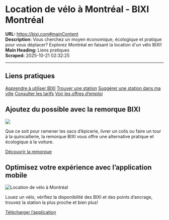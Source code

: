 # Location de vélo à Montréal - BIXI Montréal

**URL:** https://bixi.com#mainContent  
**Description:** Vous cherchez un moyen économique, écologique et pratique pour vous déplacer? Explorez Montréal en faisant la location d'un vélo BIXI!  
**Main Heading:** Liens pratiques  
**Scraped:** 2025-10-21 02:32:25

---

## Liens pratiques

[Apprendre à utiliser BIXI](https://bixi.com/comment-utiliser-bixi/)
[Trouver une station](https://secure.bixi.com/map/)
[Suggérer une station dans ma ville](https://bixi.com/fr/suggerer-une-station/)
[Consulter les tarifs](https://bixi.com/tarifs/)
[Voir les offres d’emploi](https://bixi.com/postes-ouverts-chez-bixi/)

## Ajoutez du possible avec la remorque BIXI

![](https://s3.ca-central-1.amazonaws.com/cdn.bixi.com/wp-content/uploads/2025/07/location-de-remorque-de-velo-bixi-8-500x333.jpg)

Que ce soit pour ramener les sacs d’épicerie, livrer un colis ou faire un tour à la quincaillerie, la remorque BIXI vous offre une alternative pratique et écologique à la voiture.

[Découvrir la remorque](https://bixi.com/fr/remorque/)

## Optimisez votre expérience avec l’application mobile

![Location de vélo à Montréal](https://s3.ca-central-1.amazonaws.com/cdn.bixi.com/wp-content/uploads/2023/07/application-bixi-500x333.jpg)

Louez un vélo, vérifiez la disponibilité des BIXI et des points d’ancrage, trouvez la station la plus proche et bien plus!

[Télécharger l’application](http://onelink.to/bixi)